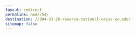 ```yaml
---
layout: redirect
permalink: node/54/
destination: /2004-03-28-reserva-national-cajas-ecuador
sitemap: false
---
```

